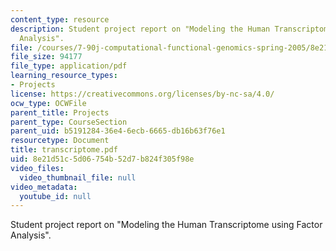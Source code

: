 ```yaml
---
content_type: resource
description: Student project report on "Modeling the Human Transcriptome using Factor
  Analysis".
file: /courses/7-90j-computational-functional-genomics-spring-2005/8e21d51c5d06754b52d7b824f305f98e_transcriptome.pdf
file_size: 94177
file_type: application/pdf
learning_resource_types:
- Projects
license: https://creativecommons.org/licenses/by-nc-sa/4.0/
ocw_type: OCWFile
parent_title: Projects
parent_type: CourseSection
parent_uid: b5191284-36e4-6ecb-6665-db16b63f76e1
resourcetype: Document
title: transcriptome.pdf
uid: 8e21d51c-5d06-754b-52d7-b824f305f98e
video_files:
  video_thumbnail_file: null
video_metadata:
  youtube_id: null
---
```

Student project report on "Modeling the Human Transcriptome using Factor Analysis".